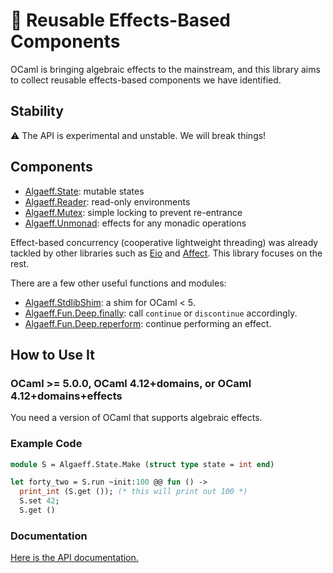 # 🦠 Reusable Effects-Based Components

OCaml is bringing algebraic effects to the mainstream, and this library aims to collect reusable effects-based components we have identified.

## Stability

⚠ The API is experimental and unstable. We will break things!

## Components

- [Algaeff.State](https://redprl.org/algaeff/algaeff/Algaeff/State): mutable states
- [Algaeff.Reader](https://redprl.org/algaeff/algaeff/Algaeff/Reader): read-only environments
- [Algaeff.Mutex](https://redprl.org/algaeff/algaeff/Algaeff/Mutex): simple locking to prevent re-entrance
- [Algaeff.Unmonad](https://redprl.org/algaeff/algaeff/Algaeff/Unmonad): effects for any monadic operations

Effect-based concurrency (cooperative lightweight threading) was already tackled by other libraries
such as [Eio](https://github.com/ocaml-multicore/eio) and [Affect](https://erratique.ch/software/affect).
This library focuses on the rest.

There are a few other useful functions and modules:

- [Algaeff.StdlibShim](https://redprl.org/algaeff/algaeff/Algaeff/StdlibShim): a shim for OCaml < 5.
- [Algaeff.Fun.Deep.finally](https://redprl.org/algaeff/algaeff/Algaeff/Fun/Deep/index.html#val-finally): call `continue` or `discontinue` accordingly.
- [Algaeff.Fun.Deep.reperform](https://redprl.org/algaeff/algaeff/Algaeff/Fun/Deep/index.html#val-reperform): continue performing an effect.

## How to Use It

### OCaml >= 5.0.0, OCaml 4.12+domains, or OCaml 4.12+domains+effects

You need a version of OCaml that supports algebraic effects.

### Example Code

```ocaml
module S = Algaeff.State.Make (struct type state = int end)

let forty_two = S.run ~init:100 @@ fun () ->
  print_int (S.get ()); (* this will print out 100 *)
  S.set 42;
  S.get ()
```

### Documentation

[Here is the API documentation.](https://redprl.org/algaeff/algaeff/Algaeff)
